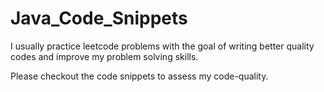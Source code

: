 # Java_Code_Snippets

I usually practice leetcode problems with the goal of writing better quality codes and improve my problem solving skills.

Please checkout the code snippets to assess my code-quality.
